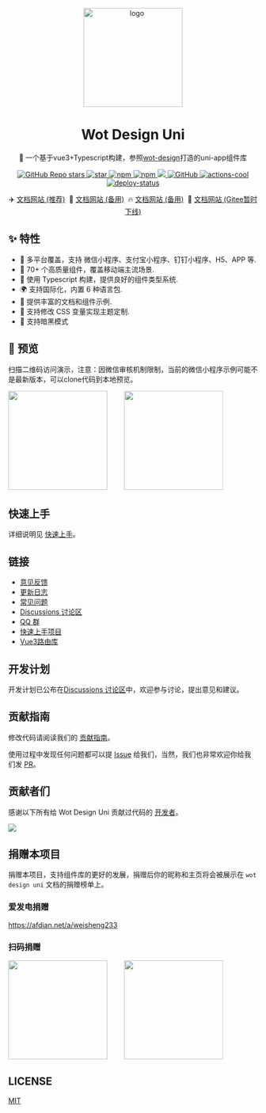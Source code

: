 <p align="center">
    <img alt="logo" src="https://wot-design-uni.pages.dev/wot-design.png" width="200">
</p>
<h1 align="center">Wot Design Uni</h1>

<p align="center">📱 一个基于vue3+Typescript构建，参照<a href="https://ftf.jd.com/wot-design/">wot-design</a>打造的uni-app组件库</p>

<p align="center">

<a href="https://github.com/Moonofweisheng/wot-design-uni">
  <img alt="GitHub Repo stars" src="https://img.shields.io/github/stars/Moonofweisheng/wot-design-uni?logo=github&color=%234d80f0&link=https%3A%2F%2Fgithub.com%2FMoonofweisheng%2Fwot-design-uni">
 </a>

<a href='https://gitee.com/wot-design-uni/wot-design-uni/stargazers'>
<img src='https://gitee.com/wot-design-uni/wot-design-uni/badge/star.svg?theme=gray' alt='star'>
</a>


<a href="https://www.npmjs.com/package/wot-design-uni">
  <img alt="npm" src="https://img.shields.io/npm/v/wot-design-uni?logo=npm&color=%234d80f0&link=https%3A%2F%2Fwww.npmjs.com%2Fpackage%2Fwot-design-uni">
</a>

<a href="https://www.npmjs.com/package/wot-design-uni">
  <img alt="npm" src="https://img.shields.io/npm/dw/wot-design-uni?logo=npm&link=https%3A%2F%2Fwww.npmjs.com%2Fpackage%2Fwot-design-uni">
</a>

<a href="https://www.npmjs.com/package/wot-design-uni">
  <img src="https://img.shields.io/npm/dt/wot-design-uni?style=flat-square">
</a>

<a href="https://github.com/Moonofweisheng/wot-design-uni">
  <img alt="GitHub" src="https://img.shields.io/github/license/Moonofweisheng/wot-design-uni?logo=github">
 </a>
 
 <a href="https://github.com/actions-cool/" target="_blank" referrerpolicy="no-referrer">
  <img src="https://img.shields.io/badge/using-actions--cool-red?style=flat-square" alt="actions-cool" />
</a>


<a href="https://app.netlify.com/sites/wot-design-uni/deploys" target="_blank" referrerpolicy="no-referrer">
  <img src="https://api.netlify.com/api/v1/badges/0991d8a9-0fb0-483b-8961-5bde066bbd50/deploy-status" alt="deploy-status" />
</a>

</p>

<p align="center">
  ✈️ <a href="https://wot-design-uni.pages.dev/">文档网站 (推荐)</a>&nbsp;
  🚀 <a href="https://wot-design-uni.cn">文档网站 (备用)</a>&nbsp;
  🔥 <a href="https://wot-design-uni.netlify.app/">文档网站 (备用)</a>&nbsp;
  🚫 <a href="https://wot-design-uni.gitee.io/">文档网站 (Gitee暂时下线)</a>
</p>

## ✨ 特性

- 🎯 多平台覆盖，支持 微信小程序、支付宝小程序、钉钉小程序、H5、APP 等.
- 🚀 70+ 个高质量组件，覆盖移动端主流场景.
- 💪 使用 Typescript 构建，提供良好的组件类型系统.
- 🌍 支持国际化，内置 6 种语言包.
- 📖 提供丰富的文档和组件示例.
- 🎨 支持修改 CSS 变量实现主题定制.
- 🍭 支持暗黑模式

## 📱 预览

扫描二维码访问演示，注意：因微信审核机制限制，当前的微信小程序示例可能不是最新版本，可以clone代码到本地预览。

<p>
<img src="https://wot-design-uni.pages.dev/wx.jpg" width="200" height="200" style="margin-right:30px"/>
<img src="https://wot-design-uni.pages.dev/alipay.png" width="200" height="200" />
</p>

## 快速上手

详细说明见 [快速上手](https://wot-design-uni.pages.dev/guide/quick-use.html)。

## 链接

* [意见反馈](https://github.com/Moonofweisheng/wot-design-uni/issues)
* [更新日志](https://wot-design-uni.pages.dev/guide/changelog.html)
* [常见问题](https://wot-design-uni.pages.dev/guide/common-problems.html)
* [Discussions 讨论区](https://github.com/Moonofweisheng/wot-design-uni/discussions)
* [QQ 群](https://wot-design-uni.pages.dev/guide/join-group.html)
* [快速上手项目](https://github.com/Moonofweisheng/wot-starter)
* [Vue3路由库](https://wot-design-uni.pages.dev/uni-mini-router/)

## 开发计划

开发计划已公布在[Discussions 讨论区](https://github.com/Moonofweisheng/wot-design-uni/discussions/45)中，欢迎参与讨论，提出意见和建议。

## 贡献指南

修改代码请阅读我们的 [贡献指南](https://github.com/Moonofweisheng/wot-design-uni/blob/develop/.github/CONTRIBUTING.md)。

使用过程中发现任何问题都可以提 [Issue](https://github.com/Moonofweisheng/wot-design-uni/issues) 给我们，当然，我们也非常欢迎你给我们发 [PR](https://github.com/Moonofweisheng/wot-design-uni/pulls)。

## 贡献者们
感谢以下所有给 Wot Design Uni 贡献过代码的 [开发者](https://github.com/Moonofweisheng/wot-design-uni/graphs/contributors)。


<a href="https://github.com/Moonofweisheng/wot-design-uni/graphs/contributors">
  <img src="https://contrib.rocks/image?repo=Moonofweisheng/wot-design-uni" />
</a>


## 捐赠本项目

捐赠本项目，支持组件库的更好的发展，捐赠后你的昵称和主页将会被展示在 `wot design uni` 文档的捐赠榜单上。

### 爱发电捐赠

<a href="https://afdian.net/a/weisheng233">https://afdian.net/a/weisheng233</a>

### 扫码捐赠

<p>
<img src="https://wot-design-uni.pages.dev/weixinQrcode.jpg" width="200" height="200" style="margin-right:30px"/>
<img src="https://wot-design-uni.pages.dev/alipayQrcode.jpg" width="200" height="200" />
</p>

## LICENSE

[MIT](https://github.com/Moonofweisheng/wot-design-uni/blob/master/LICENSE)
